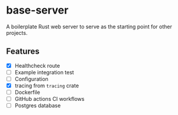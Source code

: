 # base-server

A boilerplate Rust web server to serve as the starting point for other projects.

## Features

- [x] Healthcheck route
- [ ] Example integration test
- [ ] Configuration
- [x] tracing from `tracing` crate
- [ ] Dockerfile
- [ ] GitHub actions CI workflows
- [ ] Postgres database

